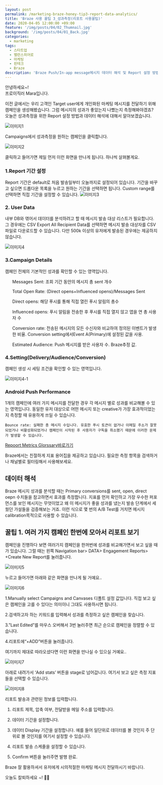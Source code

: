 ```yaml
---
layout: post
permalink: /marketing-braze-honey-tip3-report-data-analytics/
title: 'Braze 사용 꿀팁 3_성과측정(리포트 사용꿀팁)'
date: 2020-04-05 12:00:00 +09:00
feature: '/img/posts/04/02_Thumnail.jpg'
background: '/img/posts/04/01_Back.jpg'
categories:
  - marketing
tags:
  - 스타트업
  - 밸런스히어로
  - 마케팅
  - 핀테크
  - Braze
description: 'Braze Push/In-app message메시지 데이터 해석 및 Report 설정 방법'
---
```


안녕하세요~!<br>
프로이직러 Mara입니다. 

이전 글에서는 우리 고객인 Target user에게 개인화된 마케팅 메시지를 전달하기 위해 캠페인을 생성해봤습니다. 그럼 메시지의 성과가 좋았는지 나빴는지 측정해봐야겠죠?
오늘은 성과측정을 위한 Report 설정 방법과 데이터 해석에 대해서 알아보겠습니다.

![이미지1](/img/posts/04/01.png)

Campaigns에서 성과측정을 원하는 캠페인을 클릭합니다.

![이미지2](/img/posts/04/02.png)

클릭하고 들어가면 제일 먼저 이런 화면을 만나게 됩니다. 하나씩 살펴볼게요.
### 1.Report 기간 설정
Report 기간은 default로 처음 발송일부터 오늘까지로 설정되어 있습니다. 기간을 바꾸고 싶으면 드롭다운 목록을 누르고 원하는 기간을 선택하면 됩니다. Custom range를 선택하면 직접 기간을 설정할 수 있습니다.
![이미지3](/img/posts/04/03.png)

### 2. User Data

내부 DB와 엮어서 데이터를 분석하려고 할 때 메시지 발송 대상 리스트가 필요합니다. 그 경우에는 CSV Export All Recipient Data를 선택하면 메시지 발송 대상자를 CSV 파일로 다운로드할 수 있습니다. 다만 500k 이상의 유저에게 발송된 경우에는 제공하지 않습니다.

![이미지4](/img/posts/04/04.png)

### 3.Campaign Details

캠페인 전체의 기본적인 성과를 확인할 수 있는 영역입니다.

<ol>Messages Sent: 조회 기간 동안의 메시지 총 sent 개수</ol>

<ol>Total Open Rate: (Direct opens+Influenced opens)/Messages Sent</ol>

<ol>Direct opens: 해당 푸시를 통해 직접 열린 푸시 알림의 총수</ol>

<ol>Influenced opens: 푸시 알림을 전송한 후 푸시를 직접 열지 않고 앱을 연 총 사용자 수</ol>

<ol>Conversion rate: 전송된 메시지의 모든 수신자와 비교하여 정의된 이벤트가 발생한 비율. Conversion setting에서Event A(Primary)에 설정된 값을 사용.</ol>

<ol>Estimated Audience: Push 메시지를 받은 사용자 수. Braze추정 값.</ol>

<h3>4.Setting(Delivery/Audience/Conversion)</h3>

캠페인 생성 시 세팅 조건을 확인할 수 있는 영역입니다.

![이미지4-1](/img/posts/04/0401.png)

### Android Push Performance

1개의 캠페인에 여러 가지 메시지를 전달한 경우 각 메시지 별로 성과를 비교해볼 수 있는 영역입니다. 동일한 유저 대상으로 어떤 메시지 또는 creative가 가장 효과적이었는지 측정할 때 유용하게 쓰일 수 있습니다.

```
Bounce rate: 실패한 총 메시지 수입니다. 유효한 푸시 토큰이 없거나 이메일 주소가 잘못되었거나 비활성화되었거나 캠페인이 시작된 후 사용자가 구독을 취소했기 때문에 이러한 문제가 발생할 수 있습니다.
```

[Repoort Metrics Glorssary바로가기](https://www.braze.com/docs/user_guide/data_and_analytics/report_metrics/)

Braze에서는 친절하게 지표 용어집을 제공하고 있습니다. 필요한 측정 항목을 검색하거나 채널별로 필터링해서 사용해보세요.

## 데이터 해석

Braze 메시지 성과를 분석할 때는 Primary conversions를 sent, open, direct oepn 수치들을 참고하면서 효과를 측정합니다. 지표를 먼저 확인하고 가장 우수한 퍼포먼스를 보인 메시지는 무엇이었고 왜 이 메시지가 좋을 성과를 냈는지 발송 단계에서 세웠던 가설들을 검증해보는 거죠. 이런 식으로 몇 번의 A/B Test를 거치면 메시지 calibration목적으로 사용할 수 있습니다.  

## 꿀팁 1. 여러 가지 캠페인 한번에 모아서 리포트 보기

캠페인을 진행하다 보면 여러가지 캠페인을 한꺼번에 성과를 비교해가면서 보고 싶을 때가 있습니다. 그럴 때는 왼쪽 Navigation bar> DATA> Engagement Reports> +Create New Report를 눌러줍니다.

![이미지5](/img/posts/04/05.png)

누르고 들어가면 아래와 같은 화면을 만나게 될 거예요..

![이미지6](/img/posts/04/06.png)

1.Manually select Campaigns and Canvases
디폴트 설정 값입니다. 직접 보고 싶은 캠페인을 고를 수 있다는 의미이니 그대도 사용하시면 됩니다.

2.검색하고자 하는 키워드를 입력해서 성과를 측정하고 싶은 캠페인을 찾습니다.

3.”Last Edited”를 마우스 오버해서 3번 눌러주면 최근 순으로 캠페인을 정렬할 수 있습니다.

4.리포트에“+ADD”버튼을 눌러줍니다.

여기까지 제대로 따라오셨다면 이런 화면을 만나실 수 있으실 거예요..

![이미지7](/img/posts/04/07.png)

아래로 내려가서 ‘Add stats’ 버튼을 stage로 넘어갑니다.
여기서 보고 싶은 측정 지표들을 선택할 수 있습니다.

![이미지8](/img/posts/04/08.png)

리포트 발송과 관련된 정보를 입력합니다.

1. 리포트 제목, 압축 여부, 전달받을 메일 주소를 입력합니다.

2. 데이터 기간을 설정합니다.

3. 데이터 Display 기간을 설정합니다. 예를 들어 일단위로 데이터를 볼 것인지 주 단위로 볼 것인지를 여기서 설정할 수 있습니다.

4. 리포트 발송 스케줄을 설정할 수 있습니다.

5. Confirm 버튼을 눌러주면 발행 완료.

Braze 잘 활용하셔서 유저에게 시의적절한 마케팅 메시지 전달하시기 바랍니다.

오늘도 칼퇴하세요 ~! 🙋‍♀️